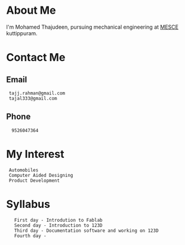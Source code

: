 # About Me
  I'm Mohamed Thajudeen, pursuing mechanical engineering at [MESCE](www.mesce.ac.in/) kuttippuram.
  
# Contact Me
   
## Email
     tajj.rahman@gmail.com
     tajal333@gmail.com
       
## Phone 
      9526047364
       
# My Interest
     Automobiles
     Computer Aided Designing
     Product Development
  
# Syllabus
       First day - Introdution to Fablab
       Second day - Introduction to 123D
       Third day - Documentation software and working on 123D
       Fourth day -

  
